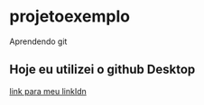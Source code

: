 # projetoexemplo
 Aprendendo git

## Hoje eu utilizei o github Desktop

[link para meu linkIdn](https://www.linkedin.com/in/ryan-kayki-pedroso-santos-752723294/)